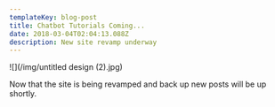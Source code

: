 ```yaml
---
templateKey: blog-post
title: Chatbot Tutorials Coming...
date: 2018-03-04T02:04:13.088Z
description: New site revamp underway
---
```

![](/img/untitled design (2).jpg)

Now that the site is being revamped and back up new posts will be up shortly.
